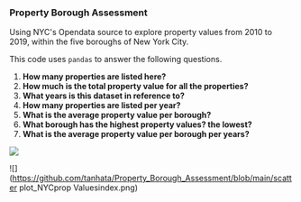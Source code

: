 ### Property Borough Assessment


Using NYC's Opendata source to explore property values from 2010 to 2019, within the five boroughs of New York City. 

This code uses ```pandas``` to answer the following questions.
  
   1. **How many properties are listed here?**
   2. **How much is the total property value for all the properties?**
   3. **What years is this dataset in reference to?**
   4. **How many properties are listed per year?**
   5. **What is the average property value per borough?**
   6. **What borough has the highest property values? the lowest?**
   7. **What is the average property value per borough per years?**
  
![](https://github.com/tanhata/Property_Borough_Assessment/blob/main/NYC_property%20values.png)

![](https://github.com/tanhata/Property_Borough_Assessment/blob/main/scatter plot_NYCprop Valuesindex.png)
